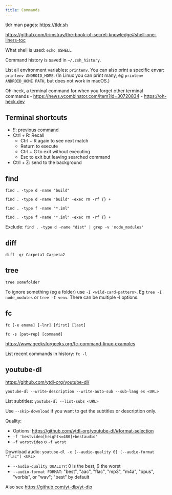 ```yaml
---
title: Commands
---
```


tldr man pages: https://tldr.sh

https://github.com/trimstray/the-book-of-secret-knowledge#shell-one-liners-toc

What shell is used: `echo $SHELL`

Command history is saved in `~/.zsh_history`.

List all environment variables: `printenv`. You can also print a specific envar: `printenv ANDROID_HOME`. (In Linux you can print many, eg `printenv ANDROID_HOME PATH`, but does not work in macOS.)

Oh-heck, a terminal command for when you forget other terminal commands - https://news.ycombinator.com/item?id=30720834 - https://oh-heck.dev

## Terminal shortcuts

- !!: previous command
- Ctrl + R: Recall
  - Ctrl + R again to see next match
  - Return to execute
  - Ctrl + G to exit without executing
  - Esc to exit but leaving searched command
- Ctrl + Z: send to the background

## find

`find . -type d -name "build"`

`find . -type d -name "build" -exec rm -rf {} +`

`find . -type f -name "*.iml"`

`find . -type f -name "*.iml" -exec rm -rf {} +`

Exclude: `find . -type d -name "dist" | grep -v 'node_modules'`

## diff

`diff -qr Carpeta1 Carpeta2`

## tree

`tree somefolder`

To ignore something (eg a folder) use `-I <wild-card-pattern>`. Eg `tree -I node_modules` or `tree -I venv`. There can be multiple -I options.

## fc

`fc [-e ename] [-lnr] [first] [last]`

`fc -s [pat=rep] [command]`

https://www.geeksforgeeks.org/fc-command-linux-examples

List recent commands in history: `fc -l`

## youtube-dl

https://github.com/ytdl-org/youtube-dl/

`youtube-dl --write-description --write-auto-sub --sub-lang es <URL>`

List subtitles: `youtube-dl --list-subs <URL>`

Use `--skip-download` if you want to get the subtitles or description only.

Quality:

- Options: https://github.com/ytdl-org/youtube-dl/#format-selection
- `-f 'bestvideo[height<=480]+bestaudio'`
- `-f worstvideo` o `-f worst`

Download audio: `youtube-dl -x [--audio-quality 0] [--audio-format "flac"] <URL>`

- `--audio-quality QUALITY`: 0 is the best, 9 the worst
- `--audio-format FORMAT`: "best", "aac", "flac", "mp3", "m4a", "opus", "vorbis", or "wav"; "best" by default

Also see https://github.com/yt-dlp/yt-dlp
